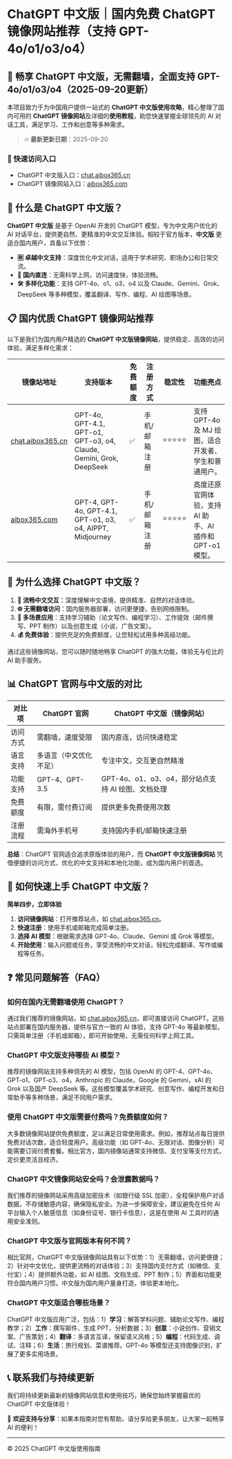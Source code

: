 # ChatGPT 中文版｜国内免费 ChatGPT 镜像网站推荐（支持 GPT-4o/o1/o3/o4）

## 📢 畅享 ChatGPT 中文版，无需翻墙，全面支持 GPT-4o/o1/o3/o4（2025-09-20更新）

本项目致力于为中国用户提供一站式的 **ChatGPT 中文版使用攻略**，精心整理了国内可用的 **ChatGPT 镜像网站**及详细的**使用教程**，助您快速掌握全球领先的 AI 对话工具，满足学习、工作和创意等多种需求。

> 🔥 **最新更新日期**：2025-09-20

### 🚀 快速访问入口

- ChatGPT 中文版入口：[chat.aibox365.cn](https://chat.aibox365.cn)  
- ChatGPT 镜像网站入口：[aibox365.com](https://aibox365.com)

## 🤔 什么是 ChatGPT 中文版？

**ChatGPT 中文版** 是基于 OpenAI 开发的 ChatGPT 模型，专为中文用户优化的 AI 对话平台，提供更自然、更精准的中文交互体验。相较于官方版本，**中文版** 更适合国内用户，具备以下优势：

- **🈶 卓越中文支持**：深度优化中文对话，适用于学术研究、职场办公和日常交流。  
- **🚀 国内直连**：无需科学上网，访问速度快，体验流畅。  
- **🛠️ 多样化功能**：支持 GPT-4o、o1、o3、o4 以及 Claude、Gemini、Grok、DeepSeek 等多种模型，覆盖翻译、写作、编程、AI 绘图等场景。

## 📋 国内优质 ChatGPT 镜像网站推荐

以下是我们为国内用户精选的 **ChatGPT 中文版镜像网站**，提供稳定、高效的访问体验，满足多样化需求：

| 镜像站地址 | 支持版本 | 免费额度 | 注册方式 | 稳定性 | 功能亮点 |
|------------|----------|----------|----------|--------|----------|
| [chat.aibox365.cn](https://chat.aibox365.cn) | GPT-4o, GPT-4.1, GPT-o1, GPT-o3, o4, Claude, Gemini, Grok, DeepSeek | ✅ | 手机/邮箱注册 | ⭐⭐⭐⭐⭐ | 支持 GPT-4o 及 MJ 绘图，适合开发者、学生和普通用户。 |
| [aibox365.com](https://aibox365.com) | GPT-4, GPT-4o, GPT-4.1, GPT-o1, o3, o4, AIPPT, Midjourney | ✅ | 手机/邮箱注册 | ⭐⭐⭐⭐⭐ | 高度还原官网体验，支持 AI 助手、AI 插件和 GPT-o1 模型。 |

## 🌟 为什么选择 ChatGPT 中文版？

1. **📝 流畅中文交互**：深度理解中文语境，提供精准、自然的对话体验。  
2. **🌐 无需翻墙访问**：国内服务器部署，访问更便捷，告别网络限制。  
3. **🎯 多场景应用**：支持学习辅助（论文写作、编程学习）、工作提效（邮件撰写、PPT 制作）以及创意生成（小说、广告文案）。  
4. **💰 免费体验**：提供充足的免费额度，让您轻松试用多种高级功能。

通过这些镜像网站，您可以随时随地畅享 ChatGPT 的强大功能，体验无与伦比的 AI 助手服务。

## 📊 ChatGPT 官网与中文版的对比

| 对比项 | ChatGPT 官网 | ChatGPT 中文版（镜像网站） |
|--------|--------------|----------------------------|
| 访问方式 | 需翻墙，速度受限 | 国内直连，访问快速稳定 |
| 语言支持 | 多语言（中文优化不足） | 专注中文，交互更自然精准 |
| 功能支持 | GPT-4、GPT-3.5 | GPT-4o、o1、o3、o4，部分站点支持 AI 绘图、文档处理 |
| 免费额度 | 有限，需付费订阅 | 提供更多免费使用次数 |
| 注册流程 | 需海外手机号 | 支持国内手机/邮箱快速注册 |

**总结**：ChatGPT 官网适合追求原版体验的用户，而 **ChatGPT 中文版镜像网站** 凭借便捷的访问方式、优化的中文支持和本地化功能，成为国内用户的首选。

## 📝 如何快速上手 ChatGPT 中文版？

**简单四步，立即体验**

1. **访问镜像网站**：打开推荐站点，如 [chat.aibox365.cn](https://chat.aibox365.cn)。  
2. **快速注册**：使用手机或邮箱完成简单注册。  
3. **选择 AI 模型**：根据需求选择 GPT-4o、Claude、Gemini 或 Grok 等模型。  
4. **开始使用**：输入问题或任务，享受流畅的中文对话，轻松完成翻译、写作或编程等任务。

## ❓ 常见问题解答（FAQ）

### 如何在国内无需翻墙使用 ChatGPT？

通过我们推荐的镜像网站，如 [chat.aibox365.cn](https://chat.aibox365.cn)，即可直接访问 ChatGPT。这些站点部署在国内服务器，提供与官方一致的 AI 体验，支持 GPT-4o 等最新模型。只需简单注册（手机或邮箱），即可开始使用，无需任何科学上网工具。

### ChatGPT 中文版支持哪些 AI 模型？

推荐的镜像网站支持多种领先的 AI 模型，包括 OpenAI 的 GPT-4、GPT-4o、GPT-o1、GPT-o3、o4，Anthropic 的 Claude，Google 的 Gemini，xAI 的 Grok 以及国产 DeepSeek 等。这些模型覆盖学术研究、创意写作、编程开发和日常助手等多种场景，满足不同用户需求。

### 使用 ChatGPT 中文版需要付费吗？免费额度如何？

大多数镜像网站提供免费额度，足以满足日常使用需求。例如，推荐站点每日提供免费对话次数，适合轻度用户。高级功能（如 GPT-4o、无限对话、图像分析）可能需要订阅付费套餐。相比官方，国内镜像站通常支持微信、支付宝等支付方式，定价更灵活且经济。

### ChatGPT 中文镜像网站安全吗？会泄露数据吗？

我们推荐的镜像网站采用高级加密技术（如银行级 SSL 加密），全程保护用户对话数据，不存储敏感内容，确保隐私安全。为进一步保障安全，建议避免在任何 AI 平台输入个人敏感信息（如身份证号、银行卡信息），这是在使用 AI 工具时的通用安全准则。

### ChatGPT 中文版与官网版本有何不同？

相比官网，ChatGPT 中文版镜像网站具有以下优势：1）无需翻墙，访问更便捷；2）针对中文优化，提供更流畅的对话体验；3）支持国内支付方式（如微信、支付宝）；4）提供额外功能，如 AI 绘图、文档生成、PPT 制作；5）界面和功能更符合国内用户习惯。中文版为国内用户量身打造，体验更本地化。

### ChatGPT 中文版适合哪些场景？

ChatGPT 中文版应用广泛，包括：1）**学习**：解答学科问题、辅助论文写作、编程教学；2）**工作**：撰写邮件、生成 PPT、分析数据；3）**创意**：小说创作、营销文案、广告策划；4）**翻译**：多语言互译，保留语义风格；5）**编程**：代码生成、调试、注释；6）**生活**：旅行规划、菜谱推荐。GPT-4o 等模型还支持图像识别，扩展了更多实用场景。

## 📞 联系我们与持续更新

我们将持续更新最新的镜像网站信息和使用技巧，确保您始终掌握最优的 ChatGPT 中文版体验！

🌟 **欢迎支持与分享**：如果本指南对您有帮助，请分享给更多朋友，让大家一起畅享 AI 的便利！

---

© 2025 ChatGPT 中文版使用指南
